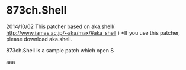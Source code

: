 873ch.Shell
===========
2014/10/02
This patcher based on aka.shell( http://www.iamas.ac.jp/~aka/max/#aka_shell )
*If you use this patcher, please download aka.shell.

873ch.Shell is a sample patch which open S

aaa
